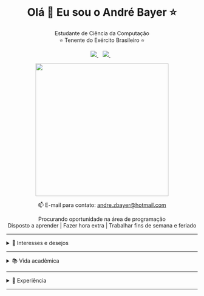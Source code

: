 <h1 align='center'>
  Olá 👋 Eu sou o André Bayer ⭐
</h1>

<p align='center'>
  Estudante de Ciência da Computação <br>
  ⭐ Tenente do Exército Brasileiro ⭐
</p>



<p align='center'>
  
  <a href="https://www.linkedin.com/in/andr%C3%A9-bayer-757840201/">
    <img src="https://img.shields.io/badge/linkedin-%230077B5.svg?&style=for-the-badge&logo=linkedin&logoColor=white" />
  </a>&nbsp;&nbsp;
  <a href="https://instagram.com/andrezbayer">
    <img src="https://img.shields.io/badge/instagram-%23E4405F.svg?&style=for-the-badge&logo=instagram&logoColor=white" />        
  </a>&nbsp;&nbsp;
  
</p>

<p align='center'>
  <a href="#"><img src="https://github-readme-stats.vercel.app/api?username=andbayer&show_icons=true&count_private=true&theme=dark" width="350"></a>
</p>

<p align='center'>
  📫 E-mail para contato: <a href='mailto:andre.zbayer@hotmail.com'>andre.zbayer@hotmail.com</a>
</p>

<p align='center'>
  Procurando oportunidade na área de programação<br>
   Disposto a aprender
  | Fazer hora extra
  | Trabalhar fins de semana e feriado
</p>

<hr>
<details>
  <summary>📃 Interesses e desejos</summary>
   
   - 💹 **Mente empreendedora** - Forte desejo de empreender, criar algo e liderar equipes.
       
   
   - 🤖 **Python** - Minha linguagem favorita.<br>
          - Inteligência Artificial utilizando TensorFlow, Keras, entre outros<br>
          - Ciência de Dados utilizando Pandas, Numpy e afins<br>
          - Desenvolvimento de Bots com PyAutoGUI e Selenium<br>
          - Sites com Flask e Django<br>
          - Reconhecimento de imagem e voz<br>
   
   - 🤑 **Investimentos** - Gosto de investir e estudar sobre.<br>
          - Investimentos em FIIS<br>
          - Investimentos em Ações Brasileiras<br>
          - Investimentos em Ações Americanas<br>
          - Investimentos em Renda Fixa, Prefixada e Pósfixada
          
   - 📚 **Livros** - Acredito que a leitura nos transmite muito conhecimento.<br>
          - Os segredos da Mente Milionária<br>
          - Pai Rico, Pai Pobre<br>
          - A startup Enxuta<br>
          - Uma lição de Coragem<br>
          - A Revolução dos Bichos<br>
          - Elon Musk - Como o CEO bilionário está moldando o futuro<br> 
  
   
</details>
<hr>
<details>
  <summary>📚 Vida acadêmica</summary>

<br><p>Iniciei a faculdade em Curitiba-PR, devido a minha profissão (militar) fui transferido para Lages-SC onde vou concluir Ciência da Computação.</p>

- 📖 **Engenharia da Computação (Trancado)**\
📆 2019 - 2021\
📍 **Pontíficia Universidade Católica** - Curitiba-PR, Brasil

- 📖 **Inglês**\
📆 2022 - 2024\
📍 **Rockfeller Cristo Rei** - Curitiba-PR, Brasil

- 📖 **Ciência da Computação (Em curso: 5º período)**\
📆 2021 - 2024\
📍 **Centro Universitário Facvest** - Lages-SC, Brasil
</details>
<hr>
<details>
  <summary>🧳 Experiência</summary>
  <br><p>Atualmente sou Tenente do Exército. Chefe do Setor Financeiro de um Batalhão de Engenharia, contando com uma equipe de 8 (oito) pessoas, me agregando muita experiência de Gestão de pessoas e liderança. Realizei trabalhos Freelancer para um escritório de advocacia em Lages-SC, conseguindo larga experiência em utilizar Python para automatizar tarefas repetitivas do ambiente de trabalho.</p>
  
  - 👨‍💻 **Auxiliar Escritório de Contabilidade**\
📆 2016 - 2019\
📍 **WBBayer** - Curitiba/PR, Brasil

  - 👨‍💻 **Oficial - 2º Tenente - Chefe do Setor Financeiro**\
📆 2020 - atual\
📍 **1º Batalhão Ferroviário** - Lages/SC, Brasil

- 👨‍💻 **Freelancer Desenvolvimento de Bots em Python**\
📆 2022\
📍 **Escritório de Advocacia** - Lages/SC, Brasil

</details><hr>
